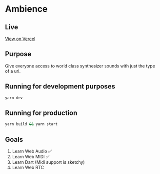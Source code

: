 # Ambience

## Live

[View on Vercel](https://ambience.vercel.app/)

## Purpose

Give everyone access to world class synthesizer sounds with just the type of a url.

## Running for development purposes

```bash
yarn dev
```

## Running for production

```bash
yarn build && yarn start
```

## Goals

1. Learn Web Audio ✅
2. Learn Web MIDI ✅
3. Learn Dart (Midi support is sketchy)
4. Learn Web RTC
